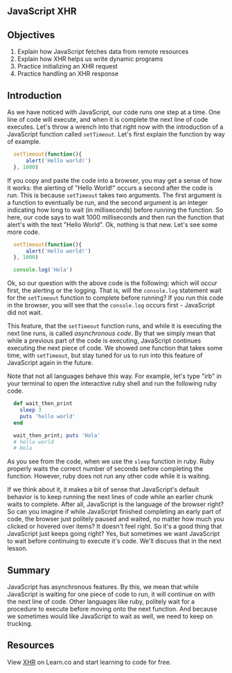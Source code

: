 JavaScript XHR
---

## Objectives

1. Explain how JavaScript fetches data from remote resources
2. Explain how XHR helps us write dynamic programs
3. Practice initializing an XHR request
4. Practice handling an XHR response

## Introduction

As we have noticed with JavaScript, our code runs one step at a time.  One line of code will execute, and when it is complete the next line of code executes.  Let's throw a wrench into that right now with the introduction of a JavaScript function called `setTimeout`.  Let's first explain the function by way of example.

```js
  setTimeout(function(){
      alert('Hello world!')
  }, 1000)
```  

If you copy and paste the code into a browser, you may get a sense of how it works: the alerting of "Hello World!" occurs a second after the code is run.  This is because `setTimeout` takes two arguments.  The first argument is a function to eventually be run, and the second argument is an integer indicating how long to wait (in milliseconds) before running the function.  So here, our code says to wait 1000 milliseconds and then run the function that alert's with the text "Hello World".  Ok, nothing is that new.  Let's see some more code.    

```js
  setTimeout(function(){
      alert('Hello world!')
  }, 1000)

  console.log('Hola')
```  

Ok, so our question with the above code is the following: which will occur first, the alerting or the logging.  That is, will the `console.log` statement wait for the `setTimeout` function to complete before running?  If you run this code in the browser, you will see that the `console.log` occurs first - JavaScript did not wait.  

This feature, that the `setTimeout` function runs, and while it is executing the next line runs, is called *asynchronous code*.  By that we simply mean that while a previous part of the code is executing, JavaScript continues executing the next piece of code.  We showed one function that takes some time, with `setTimeout`, but stay tuned for us to run into this feature of JavaScript again in the future.  

Note that not all languages behave this way.  For example, let's type "irb" in your terminal to open the interactive ruby shell and run the following ruby code.

```ruby
  def wait_then_print
    sleep 3
    puts 'hello world'
  end

  wait_then_print; puts 'Hola'
  # hello world
  # Hola
```

As you see from the code, when we use the `sleep` function in ruby.  Ruby properly waits the correct number of seconds before completing the function.  However, ruby does not run any other code while it is waiting.  

If we think about it, it makes a bit of sense that JavaScript's default behavior is to keep running the next lines of code while an earlier chunk waits to complete.  After all, JavaScript is the language of the browser right?  So can you imagine if while JavaScript finished completing an early part of code, the browser just politely paused and waited, no matter how much you clicked or hovered over items?  It doesn't feel right.  So it's a good thing that JavaScript just keeps going right?  Yes, but sometimes we want JavaScript to wait before continuing to execute it's code.  We'll discuss that in the next lesson.

## Summary

JavaScript has asynchronous features.  By this, we mean that while JavaScript is waiting for one piece of code to run, it will continue on with the next line of code.  Other languages like ruby, politely wait for a procedure to execute before moving onto the next function.  And because we sometimes would like JavaScript to wait as well, we need to keep on trucking.  

## Resources

<p class='util--hide'>View <a href='https://learn.co/lessons/javascript-xhr'>XHR</a> on Learn.co and start learning to code for free.</p>
